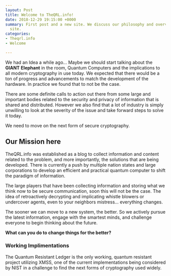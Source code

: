 ```yaml
---
layout: Post
title: Welcome to TheQRL.info!
date: 2018-12-29 19:15:00 +0000
summary: First post and a new site. We discuss our philosophy and overview for this
  site.
categories:
- Theqrl.info
- Welcome

---
```

We had an Idea a while ago... Maybe we should start talking about the **GIANT** **Elephant** in the room, Quantum Computers and the implications to all modern cryptography in use today. We expected that there would be a ton of progress and advancements to match the development of the hardware. In practice we found that to not be the case.

There are some definite calls to action out there from some large and important bodies related to the security and privacy of information that is shared and distributed. However we also find that a lot of industry is simply unwilling to look at the severity of the issue and take forward steps to solve it today.

We need to move on the next form of secure cryptography.

## Our Mission here

TheQRL.info was established as a blog to collect information and content related to the problem, and more importantly, the solutions that are being developed. There is currently a push by multiple nation states and large corporations to develop an efficient and practical quantum computer to shift the paradigm of information.

The large players that have been collecting information and storing what we think now to be secure communication, soon this will not be the case. The idea of retroactively decrypting and implicating whistle blowers or undercover agents, even to your neighbors mistress... everything changes.

The sooner we can move to a new system, the better. So we actively pursue the latest information, engage with the smartest minds, and challenge everyone to begin thinking about the future.

**What can you do to change things for the better?**

### Working Implimentations

The Quantum Resistant Ledger is the only working, quantum resistant project utilizing XMSS, one of the current implementations being considered by NIST in a challenge to find the next forms of cryptography used widely.